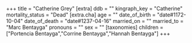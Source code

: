 +++
title = "Catherine Grey"
[extra]
ddb = ""
kingraph_key = "Catherine"
mortality_status = "Dead"
[extra.cha]
age = ""
date_of_birth = "date#1172-10-04"
date_of_death = "date#1237-04-16"
married_on = ""
married_to = "Marc Bentayga"
pronouns = ""
sex = ""
[taxonomies]
children = ["Portencia Bentayga","Corrine Bentayga","Hannah Bentayga"]
+++

